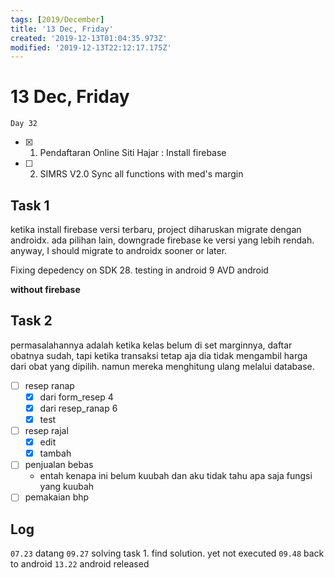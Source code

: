 ```yaml
---
tags: [2019/December]
title: '13 Dec, Friday'
created: '2019-12-13T01:04:35.973Z'
modified: '2019-12-13T22:12:17.175Z'
---
```


# 13 Dec, Friday

`Day 32`

- [X] 1. Pendaftaran Online Siti Hajar : Install firebase
- [ ] 2. SIMRS V2.0 Sync all functions with med's margin

## Task 1
ketika install firebase versi terbaru, project diharuskan migrate dengan androidx. ada pilihan lain, downgrade firebase ke versi yang lebih rendah. anyway, I should migrate to androidx sooner or later.

Fixing depedency on SDK 28. 
testing in android 9 AVD android

**without firebase**

## Task 2
permasalahannya adalah ketika kelas belum di set marginnya, daftar obatnya sudah, tapi ketika transaksi tetap aja dia tidak mengambil harga dari obat yang dipilih. namun mereka menghitung ulang melalui database.


- [ ] resep ranap
  - [X] dari form_resep 4
  - [X] dari resep_ranap 6
  - [X] test
- [ ] resep rajal
  - [X] edit
  - [X] tambah
- [ ] penjualan bebas
  -  entah kenapa ini belum kuubah dan aku tidak tahu apa saja fungsi yang kuubah
- [ ] pemakaian bhp

## Log

`07.23` datang
`09.27` solving task 1. find solution. yet not executed
`09.48` back to android
`13.22` android released

